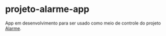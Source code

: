 # projeto-alarme-app
App em desenvolvimento para ser usado como meio de controle do projeto [Alarme](https://github.com/willyamcts/projeto-alarme).
